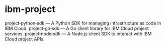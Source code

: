 # ibm-project
project‑python‑sdk — A Python SDK for managing infrastructure as code in IBM Cloud. 
project‑go‑sdk — A Go client library for IBM Cloud project services. 
project‑node‑sdk — A Node.js client SDK to interact with IBM Cloud project APIs. 
